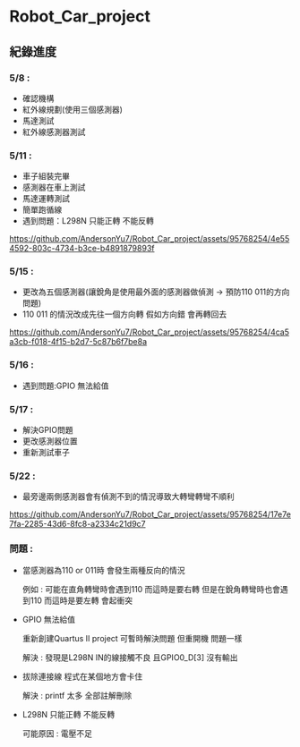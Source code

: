 # Robot_Car_project

## 紀錄進度

### 5/8 :

* 確認機構
* 紅外線規劃(使用三個感測器)
* 馬達測試
* 紅外線感測器測試


### 5/11 :

* 車子組裝完畢
* 感測器在車上測試
* 馬達運轉測試
* 簡單跑循線
* 遇到問題：L298N 只能正轉 不能反轉

https://github.com/AndersonYu7/Robot_Car_project/assets/95768254/4e554592-803c-4734-b3ce-b4891879893f

### 5/15 :

* 更改為五個感測器(讓銳角是使用最外面的感測器做偵測 -> 預防110 011的方向問題)
* 110 011 的情況改成先往一個方向轉 假如方向錯 會再轉回去

https://github.com/AndersonYu7/Robot_Car_project/assets/95768254/4ca5a3cb-f018-4f15-b2d7-5c87b6f7be8a


### 5/16 : 
* 遇到問題:GPIO 無法給值

### 5/17 : 
* 解決GPIO問題
* 更改感測器位置
* 重新測試車子

### 5/22 : 
* 最旁邊兩側感測器會有偵測不到的情況導致大轉彎轉彎不順利

https://github.com/AndersonYu7/Robot_Car_project/assets/95768254/17e7e7fa-2285-43d6-8fc8-a2334c21d9c7



### 問題 :

* 當感測器為110 or 011時 會發生兩種反向的情況 

  例如 : 可能在直角轉彎時會遇到110 而這時是要右轉 但是在銳角轉彎時也會遇到110 而這時是要左轉 會起衝突
  
* GPIO 無法給值

  重新創建Quartus II project 可暫時解決問題 但重開機 問題一樣
  
  解決 : 發現是L298N IN的線接觸不良 且GPIO0_D[3] 沒有輸出

* 拔除連接線 程式在某個地方會卡住 

  解決 : printf 太多 全部註解刪除

* L298N 只能正轉 不能反轉

  可能原因 : 電壓不足

